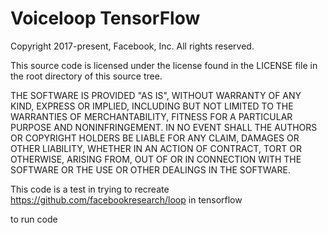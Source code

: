 # Voiceloop TensorFlow
Copyright 2017-present, Facebook, Inc.
All rights reserved.

This source code is licensed under the license found in the
LICENSE file in the root directory of this source tree.

THE SOFTWARE IS PROVIDED "AS IS", WITHOUT WARRANTY OF ANY KIND, EXPRESS OR
IMPLIED, INCLUDING BUT NOT LIMITED TO THE WARRANTIES OF MERCHANTABILITY,
FITNESS FOR A PARTICULAR PURPOSE AND NONINFRINGEMENT. IN NO EVENT SHALL THE
AUTHORS OR COPYRIGHT HOLDERS BE LIABLE FOR ANY CLAIM, DAMAGES OR OTHER
LIABILITY, WHETHER IN AN ACTION OF CONTRACT, TORT OR OTHERWISE, ARISING FROM,
OUT OF OR IN CONNECTION WITH THE SOFTWARE OR THE USE OR OTHER DEALINGS IN
THE SOFTWARE.


This code is a test in trying to recreate https://github.com/facebookresearch/loop in tensorflow


to run code

